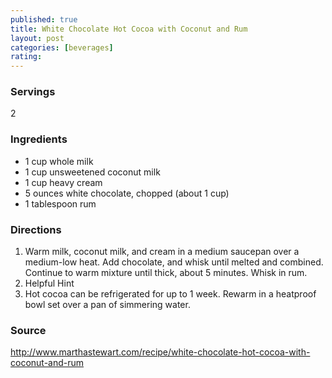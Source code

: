 ```yaml
---
published: true
title: White Chocolate Hot Cocoa with Coconut and Rum
layout: post
categories: [beverages]
rating: 
---
```

### Servings
2

### Ingredients
- 1 cup whole milk
- 1 cup unsweetened coconut milk
- 1 cup heavy cream
- 5 ounces white chocolate, chopped (about 1 cup)
- 1 tablespoon rum




### Directions
1. Warm milk, coconut milk, and cream in a medium saucepan over a medium-low heat. Add chocolate, and whisk until melted and combined. Continue to warm mixture until thick, about 5 minutes. Whisk in rum.
2. Helpful Hint
3. Hot cocoa can be refrigerated for up to 1 week. Rewarm in a heatproof bowl set over a pan of simmering water.

### Source
<a href="http://www.marthastewart.com/recipe/white-chocolate-hot-cocoa-with-coconut-and-rum" target="new">http://www.marthastewart.com/recipe/white-chocolate-hot-cocoa-with-coconut-and-rum</a>
